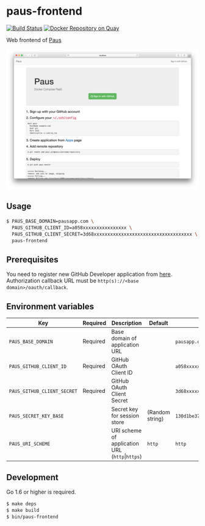 # paus-frontend
[![Build Status](https://travis-ci.org/dtan4/paus-frontend.svg?branch=master)](https://travis-ci.org/dtan4/paus-frontend)
[![Docker Repository on Quay](https://quay.io/repository/dtan4/paus-frontend/status "Docker Repository on Quay")](https://quay.io/repository/dtan4/paus-frontend)

Web frontend of [Paus](https://github.com/dtan4/paus)

![paus-frontend](images/paus-frontend.png)

## Usage

``` bash
$ PAUS_BASE_DOMAIN=pausapp.com \
  PAUS_GITHUB_CLIENT_ID=a058xxxxxxxxxxxxxxxx \
  PAUS_GITHUB_CLIENT_SECRET=3d68xxxxxxxxxxxxxxxxxxxxxxxxxxxxxxxxxxxx \
  paus-frontend
```

## Prerequisites

You need to register new GitHub Developer application from [here](https://github.com/settings/applications/new).
Authorization callback URL must be `http(s)://<base domain>/oauth/callback`.

## Environment variables

| Key                         | Required | Description                                         | Default                 | Example                                    |
|-----------------------------|----------|-----------------------------------------------------|-------------------------|--------------------------------------------|
| `PAUS_BASE_DOMAIN`          | Required | Base domain of application URL                      |                         | `pausapp.com`                              |
| `PAUS_GITHUB_CLIENT_ID`     | Required | GitHub OAuth Client ID                              |                         | `a058xxxxxxxxxxxxxxxx`                     |
| `PAUS_GITHUB_CLIENT_SECRET` | Required | GitHub OAuth Client Secret                          |                         | `3d68xxxxxxxxxxxxxxxxxxxxxxxxxxxxxxxxxxxx` |
| `PAUS_SECRET_KEY_BASE`      |          | Secret key for session store                        | (Random string)         | `130d1be37c13a04674a01c4c9c881b7eb1d270be` |
| `PAUS_URI_SCHEME`           |          | URI scheme of application URL (`http`&#124;`https`) | `http`                  | `http`                                     |

## Development

Go 1.6 or higher is required.

``` bash
$ make deps
$ make build
$ bin/paus-frontend
```
